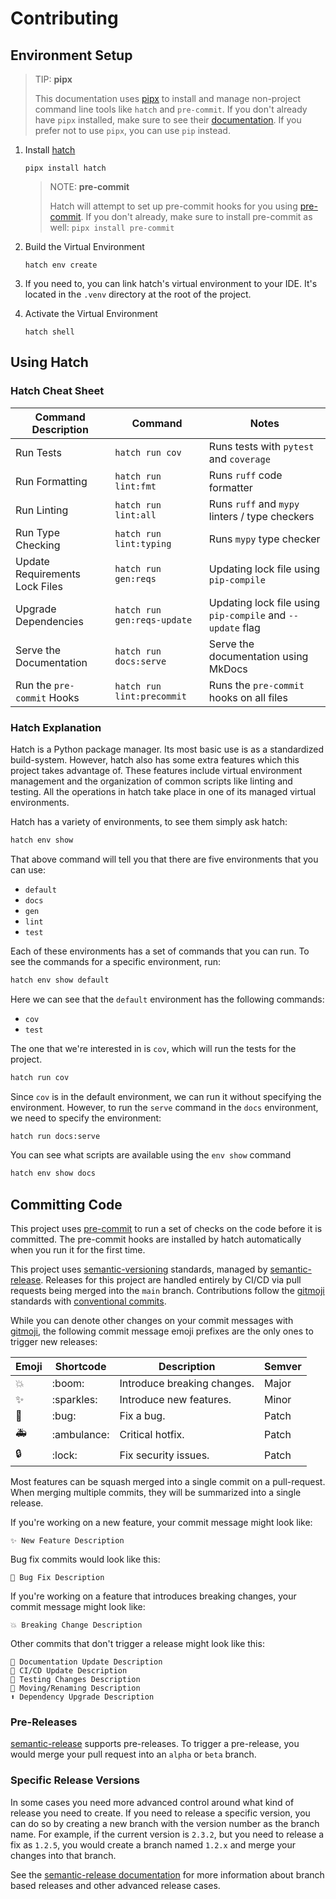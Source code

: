 # Contributing

## Environment Setup

> TIP: **pipx**
>
> This documentation uses [pipx] to
> install and manage non-project command line tools like `hatch` and
> `pre-commit`. If you don't already have `pipx` installed, make sure to
> see their [documentation](https://pypa.github.io/pipx/installation/).
> If you prefer not to use `pipx`, you can use `pip` instead.

1.  Install [hatch](https://hatch.pypa.io/latest/)

    ```shell
    pipx install hatch
    ```

    > NOTE: **pre-commit**
    >
    > Hatch will attempt to set up pre-commit hooks for you using
    > [pre-commit]. If you don't already,
    > make sure to install pre-commit as well: `pipx install pre-commit`

2.  Build the Virtual Environment

    ```shell
    hatch env create
    ```

3.  If you need to, you can link hatch's virtual environment to your IDE.
    It's located in the `.venv` directory at the root of the project.

4.  Activate the Virtual Environment

    ```shell
    hatch shell
    ```

## Using Hatch

### Hatch Cheat Sheet

| Command Description            | Command                     | Notes                                                      |
| ------------------------------ | --------------------------- | ---------------------------------------------------------- |
| Run Tests                      | `hatch run cov`             | Runs tests with `pytest` and `coverage`                    |
| Run Formatting                 | `hatch run lint:fmt`        | Runs `ruff` code formatter                                 |
| Run Linting                    | `hatch run lint:all`        | Runs `ruff` and `mypy` linters / type checkers             |
| Run Type Checking              | `hatch run lint:typing`     | Runs `mypy` type checker                                   |
| Update Requirements Lock Files | `hatch run gen:reqs`        | Updating lock file using `pip-compile`                     |
| Upgrade Dependencies           | `hatch run gen:reqs-update` | Updating lock file using `pip-compile` and `--update` flag |
| Serve the Documentation        | `hatch run docs:serve`      | Serve the documentation using MkDocs                       |
| Run the `pre-commit` Hooks     | `hatch run lint:precommit`  | Runs the `pre-commit` hooks on all files                   |

### Hatch Explanation

Hatch is a Python package manager. Its most basic use is as a standardized build-system.
However, hatch also has some extra features which this project takes advantage of.
These features include virtual environment management and the organization of common
scripts like linting and testing. All the operations in hatch take place in one
of its managed virtual environments.

Hatch has a variety of environments, to see them simply ask hatch:

```bash exec="on" result="markdown" source="tabbed-left" tabs="hatch CLI|Output"
hatch env show
```

That above command will tell you that there are five environments that
you can use:

-   `default`
-   `docs`
-   `gen`
-   `lint`
-   `test`

Each of these environments has a set of commands that you can run.
To see the commands for a specific environment, run:

```bash exec="on" result="markdown" source="tabbed-left" tabs="hatch CLI|Output"
hatch env show default
```

Here we can see that the `default` environment has the following commands:

-   `cov`
-   `test`

The one that we're interested in is `cov`, which will run the tests
for the project.

```bash
hatch run cov
```

Since `cov` is in the default environment, we can run it without
specifying the environment. However, to run the `serve` command in the
`docs` environment, we need to specify the environment:

```bash
hatch run docs:serve
```

You can see what scripts are available using the `env show` command

```bash exec="on" result="markdown" source="tabbed-left" tabs="hatch CLI|Output"
hatch env show docs
```

## Committing Code

This project uses [pre-commit] to run a set of
checks on the code before it is committed. The pre-commit hooks are
installed by hatch automatically when you run it for the first time.

This project uses [semantic-versioning] standards, managed by [semantic-release].
Releases for this project are handled entirely by CI/CD via pull requests being
merged into the `main` branch. Contributions follow the [gitmoji] standards
with [conventional commits].

While you can denote other changes on your commit messages with [gitmoji], the following
commit message emoji prefixes are the only ones to trigger new releases:

| Emoji | Shortcode     | Description                 | Semver |
| ----- | ------------- | --------------------------- | ------ |
| 💥    | \:boom\:      | Introduce breaking changes. | Major  |
| ✨    | \:sparkles\:  | Introduce new features.     | Minor  |
| 🐛    | \:bug\:       | Fix a bug.                  | Patch  |
| 🚑    | \:ambulance\: | Critical hotfix.            | Patch  |
| 🔒    | \:lock\:      | Fix security issues.        | Patch  |

Most features can be squash merged into a single commit on a pull-request.
When merging multiple commits, they will be summarized into a single release.

If you're working on a new feature, your commit message might look like:

```text
✨ New Feature Description
```

Bug fix commits would look like this:

```text
🐛 Bug Fix Description
```

If you're working on a feature that introduces breaking changes, your
commit message might look like:

```text
💥 Breaking Change Description
```

Other commits that don't trigger a release might look like this:

```text
📝 Documentation Update Description
👷 CI/CD Update Description
🧪 Testing Changes Description
🚚 Moving/Renaming Description
⬆️ Dependency Upgrade Description
```

### Pre-Releases

[semantic-release] supports pre-releases. To trigger a pre-release, you
would merge your pull request into an `alpha` or `beta` branch.

### Specific Release Versions

In some cases you need more advanced control around what kind of release you
need to create. If you need to release a specific version, you can do so by creating a
new branch with the version number as the branch name. For example, if the
current version is `2.3.2`, but you need to release a fix as `1.2.5`, you
would create a branch named `1.2.x` and merge your changes into that branch.

See the [semantic-release documentation] for more information about
branch based releases and other advanced release cases.

[pipx]: https://pypa.github.io/pipx/
[pre-commit]: https://pre-commit.com/
[gitmoji]: https://gitmoji.dev/
[conventional commits]: https://www.conventionalcommits.org/en/v1.0.0/
[semantic-release]: https://github.com/semantic-release/semantic-release
[semantic-versioning]: https://semver.org/
[semantic-release documentation]: https://semantic-release.gitbook.io/semantic-release/usage/configuration#branches
